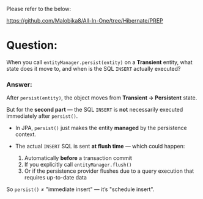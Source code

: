 Please refer to the below:

https://github.com/Malobika8/All-In-One/tree/Hibernate/PREP

# Question:

When you call `entityManager.persist(entity)` on a **Transient** entity, what state does it move to, and when is the SQL `INSERT` actually executed?

### Answer:

After `persist(entity)`, the object moves from **Transient → Persistent** state.

But for the **second part** — the SQL `INSERT` is **not** necessarily executed immediately after `persist()`.

* In JPA, `persist()` just makes the entity **managed** by the persistence context.
* The actual `INSERT` SQL is sent **at flush time** — which could happen:

  1. Automatically **before** a transaction commit
  2. If you explicitly call `entityManager.flush()`
  3. Or if the persistence provider flushes due to a query execution that requires up-to-date data

So `persist()` ≠ "immediate insert" — it’s "schedule insert".


